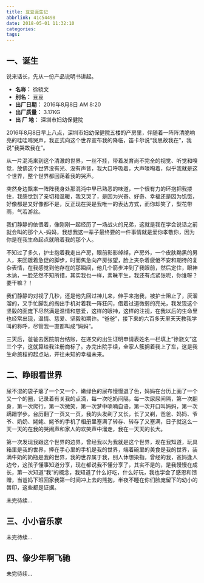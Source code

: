 ```yaml
---
title: 豆豆诞生记
abbrlink: 41c54498
date: 2018-05-01 11:32:10
categories:
tags:
---
```



## 一、诞生

说来话长，先从一份产品说明书讲起。

- **名称：**	徐骁文
- **别名：** 	豆豆
- **出厂日期：**	2016年8月8日 AM 8:20 
- **出厂质量：**	3.17KG
- **出  厂  地：** 深圳市妇幼保健院

2016年8月8日早上八点，深圳市妇幼保健院五楼的产房里，伴随着一阵阵清脆响亮的哇哇啼哭声，我正式向这个世界宣布我的降临，笛卡尔说“我思故我在”，我说“我哭故我在”。

从一片混沌来到这个清澈的世界，一丝不挂，带着发育尚不完全的视觉、听觉和嗅觉，放佛这个世界没有光、没有声音，我大口呼吸着，大声嚎啕着，似乎我就是这个世界，整个世界都回荡着我的哭声。

突然身边飘来一阵阵我身处那混沌中早已熟悉的味道，一个很有力的环抱把我搂住，我感觉到了亲切和温暖，我又哭了，是因为兴奋、好奇、幸福还是因为饥饿，好像都是又好像都不是，反正现在哭是我唯一的表达方式，而你却笑了，梨花带雨，气若游丝。

我们静静的依偎着，像刚刚一起经历了一场战火的兄弟，这就是我在学会说话之前就会叫的那个人-妈妈，我想我这一辈子最终要的一件事情就是爱你孝敬你，因为你是在我生命起点就陪着我的那个人。

不知过了多久，护士抱着我走出产房，眼前影影绰绰，产房外，一个皮肤黝黑的男人，来回踱着急促的脚步，时而焦急向产房张望，脸上夹杂着疲倦不安和期待的复杂表情，在我感觉到他存在的那瞬间，他几个箭步冲到了我眼前，然后定住，眼神木讷，一脸茫然不知所措，其实我也一样，素昧平生，我还有点紧张呢，你谁呀？要干嘛？！

我们静静的对视了几秒，还是他先回过神儿来，伸手来抱我，被护士阻止了，灰溜溜的，又手忙脚乱的掏出手机对着我一阵狂闪，借着过道微弱的亮光，我发现这个坚毅的面庞下尽然满是温情和慈爱，这样的眼神，这样的注视，在我以后的生命里也经常出现，温情、慈爱、坚毅和期许。“爸爸”，接下来的六百多天里天天教我学叫的称呼，尽管我一直都叫成“妈妈”。

三天后，爸爸去医院前台结账，在递交的出生证明申请表姓名一栏填上“徐骁文”这三个字，这就算给我注册商标了。办完出院手续，全家人簇拥着我上了车，这是我生命旅程的起点站，开往未知的幸福未来。

## 二、睁眼看世界

尿不湿的袋子瘪了一个又一个，嫩绿色的尿布慢慢退了色，妈妈在台历上画了一个又一个的圈，记录着有关我的点滴，每一次吃奶间隔，每一次尿尿间隔，第一次翻身，第一次爬行，第一次微笑，第一次梦中喃喃自语，第一次开口叫妈妈，第一次蹒跚学步。台历翻了一页又一页，我的头发剃了又长，长了又剃，爸爸、妈妈、爷爷、奶奶、姥姥、姥爷的手机了相册里塞满了转存、转存了又塞满，日子就这么一天一天的在我的哭闹声和家人的欢笑声中溜走，我在一天天的长大。

第一次发现我跟这个世界的边界，曾经我以为我就是这个世界，现在我知道，玩具箱里是我的世界，捧在手心里的手机是我的世界，端着碗里的美食是我的世界，装满牛奶的奶瓶是我的世界，我的世界属于我，别人休想染指，曾经的我，爸妈逢人边夸，这孩子懂事知道分享，现在都说我不懂分享了，其实不是的，是我慢慢在成长，第一次知道“我”的概念，我知道了什么好吃，什么好玩，我也学会了感恩和馈赠，当爸妈下班回家我第一时间冲上去的熊抱，半夜不睡在你们脸庞留下的幼小的唇印，这些都是证据。

未完待续...


## 三、小小音乐家

未完待续...

## 四、像少年啊飞驰

未完待续...